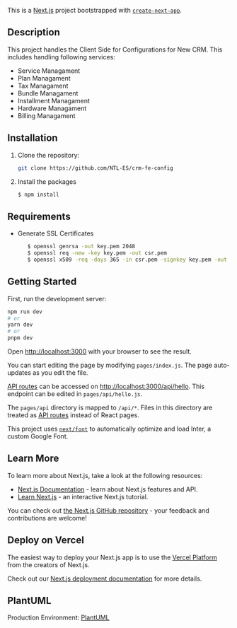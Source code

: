 
This is a [Next.js](https://nextjs.org/) project bootstrapped with [`create-next-app`](https://github.com/vercel/next.js/tree/canary/packages/create-next-app).

## Description

This project handles the Client Side for Configurations for New CRM. This includes handling following services:
- Service Managament
- Plan Managament
- Tax Managament
- Bundle Managament
- Installment Managament
- Hardware Managament
- Billing Managament

## Installation

1. Clone the repository:
   ```bash
   git clone https://github.com/NTL-ES/crm-fe-config
   ```
2. Install the packages
    ```bash
    $ npm install
    ```
## Requirements
- Generate SSL Certificates
   ```bash
      $ openssl genrsa -out key.pem 2048 
      $ openssl req -new -key key.pem -out csr.pem 
      $ openssl x509 -req -days 365 -in csr.pem -signkey key.pem -out cert.pem
    ```
   
## Getting Started

First, run the development server:

```bash
npm run dev
# or
yarn dev
# or
pnpm dev
```

Open [http://localhost:3000](http://localhost:3000) with your browser to see the result.

You can start editing the page by modifying `pages/index.js`. The page auto-updates as you edit the file.

[API routes](https://nextjs.org/docs/api-routes/introduction) can be accessed on [http://localhost:3000/api/hello](http://localhost:3000/api/hello). This endpoint can be edited in `pages/api/hello.js`.

The `pages/api` directory is mapped to `/api/*`. Files in this directory are treated as [API routes](https://nextjs.org/docs/api-routes/introduction) instead of React pages.

This project uses [`next/font`](https://nextjs.org/docs/basic-features/font-optimization) to automatically optimize and load Inter, a custom Google Font.

## Learn More

To learn more about Next.js, take a look at the following resources:

- [Next.js Documentation](https://nextjs.org/docs) - learn about Next.js features and API.
- [Learn Next.js](https://nextjs.org/learn) - an interactive Next.js tutorial.

You can check out [the Next.js GitHub repository](https://github.com/vercel/next.js/) - your feedback and contributions are welcome!

## Deploy on Vercel

The easiest way to deploy your Next.js app is to use the [Vercel Platform](https://vercel.com/new?utm_medium=default-template&filter=next.js&utm_source=create-next-app&utm_campaign=create-next-app-readme) from the creators of Next.js.

Check out our [Next.js deployment documentation](https://nextjs.org/docs/deployment) for more details.

## PlantUML

Production Environment: [PlantUML](https://www.plantuml.com/plantuml/duml/pP4nQyCm48Lt_OfhEdGAE6qQagMaJYpeLcZ_WB1FjeWi1KbkXvB_NicMYOYXQpqOmxt7Uz_fzjOnuxfMaZlNO8lGiFA4XaZa3fm68-h6GIKCbaveHSW3VA0V86UTTC2rSb1ggKqmrmPH4NiIwimCQqSNzQP3y4H3pF1z89GL5SO4pO592MTFm6gq8L5pllnkXCCaDUgv_zL6TweQikyfFQwEDARtIQnqslGv5JEdMxn1phMfqCI8BDkii-pMCl2d1jznH2uK0ZLUH5NvJlCbIhGZ7eb_M4mi2s0MQ04_18O2M1oqugBsmruhE-jqYuQGIr8L5lwxAJWcHNae8W3XWapLClWAUErS4-GnTTNJ05nNl_e71M3ouhijpNVRKPq-P5Hkxnzc5-A_2TKXBfwIFSw2R3XGolKq2wvSI2bK3IdPUXPazFCzXNgU1TIRSg9bJcXbKxZDly1T226qWENo1VA2x3r7ryfV)

